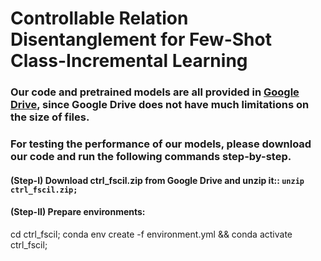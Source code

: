 # Controllable Relation Disentanglement for Few-Shot Class-Incremental Learning

### Our code and pretrained models are all provided in [Google Drive](https://drive.google.com/drive/folders/1AH2VF4bbn7a3jQFiO3LAmbSp7NVBosAo?usp=sharing), since Google Drive does not have much limitations on the size of files.  

### For testing the performance of our models, please download our code and run the following commands step-by-step.  
#### (Step-I) Download ctrl_fscil.zip from Google Drive and unzip it:: `unzip ctrl_fscil.zip;`
#### (Step-II) Prepare environments:
cd ctrl_fscil;
conda env create -f environment.yml && conda activate ctrl_fscil;


